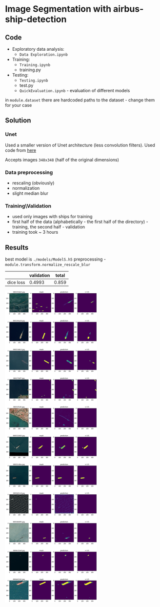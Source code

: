 # Image Segmentation with airbus-ship-detection

## Code

- Exploratory data analysis:
	 - `Data Exploration.ipynb`
- Training:
	- `Training.ipynb`
	- training.py
- Testing:
	- `Testing.ipynb`
	- test.py
	- `QuickEvaluation.ipynb` - evaluation of different models

in `module.dataset` there  are hardcoded paths to the dataset - change them for your case

## Solution

### Unet

Used a smaller version of Unet architecture (less convolution filters). Used code from [here](https://www.machinelearningnuggets.com/image-segmentation-with-u-net-define-u-net-model-from-scratch-in-keras-and-tensorflow/)

Accepts images `348x348` (half of the original dimensions)

### Data preprocessing

- rescaling (obviously)
- normalization
- slight median blur

### Training\Validation

- used only images with ships for training
- first half of the data (alphabetically - the first half of the directory) - training, the second half - validation
- training took ~ 3 hours

## Results

best model is `./models/ModelS.h5`
preprocessing - `module.transform.normalize_rescale_blur`

||validation|total|
|-|-|-|
|dice loss|0.4993|0.859|

![](./visual_valid.png)
